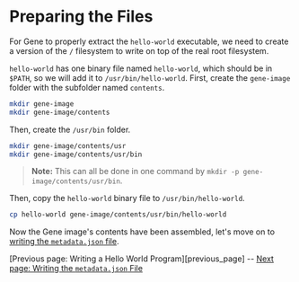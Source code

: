# Preparing the Files

For Gene to properly extract the `hello-world` executable, we need to create a version of the `/` filesystem to write on top of the real root filesystem.

`hello-world` has one binary file named `hello-world`, which should be in `$PATH`, so we will add it to `/usr/bin/hello-world`. First, create the `gene-image` folder with the subfolder named `contents`.

```bash
mkdir gene-image
mkdir gene-image/contents
```

Then, create the `/usr/bin` folder.

```bash
mkdir gene-image/contents/usr
mkdir gene-image/contents/usr/bin
```

> **Note:**
> This can all be done in one command by `mkdir -p gene-image/contents/usr/bin`.

Then, copy the `hello-world` binary file to `/usr/bin/hello-world`.

```bash
cp hello-world gene-image/contents/usr/bin/hello-world
```

Now the Gene image's contents have been assembled, let's move on to [writing the `metadata.json` file][next_page].

[Previous page: Writing a Hello World Program][previous_page] -- [Next page: Writing the `metadata.json` File][next_page]

[prev_page]: ./01-writing-a-hello-world-program.md "Writing a Hello World Program"
[next_page]: ./03-writing-the-metadata-file "Writing the metadata.json File"